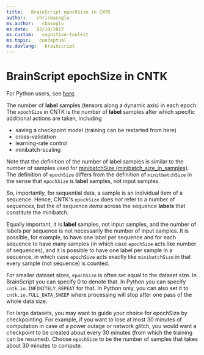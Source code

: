 ```yaml
---
title:   BrainScript epochSize in CNTK 
author:    chrisbasoglu
ms.author:   cbasoglu
ms.date:   03/10/2017
ms.custom:   cognitive-toolkit
ms.topic:   conceptual
ms.devlang:   brainscript
---
```


# BrainScript epochSize in CNTK 

For Python users, see [here](./Interpreting-epoch_size-and-minibatch_size_in_samples-and-MinibatchSource.next_minibatch-in-CNTK.md).  

The number of **label** samples (tensors along a dynamic axis) in each epoch. The `epochSize` in CNTK is the number of **label** samples after which specific additional actions are taken, including
* saving a checkpoint model (training can be restarted from here)
* cross-validation
* learning-rate control
* minibatch-scaling

Note that the definition of the number of label samples is similar to the number of samples used for [minibatchSize (minibatch_size_in_samples)](./BrainScript-minibatchSize-and-Python-minibatch_size_in_samples-in-CNTK.md). The definition of `epochSize` differs from the definition of `minitbatchSize` in the sense that `epochSize` is **label** samples, not input samples.

So, importantly, for sequential data, a sample is an individual item of a sequence.
Hence, CNTK's `epochSize` does *not* refer to a number of *sequences*,
but the of sequence *items* across the sequence **labels** that constitute the minibatch.  

Equally important, it is **label** samples, not input samples, and the number of labels per sequence is not necessarily the number of input samples.  It is possible, for example, to have one label per sequence and for each sequence to have many samples (in which case `epochSize` acts like number of sequences), and it is possible to have one label per sample in a sequence, in which case `epochSize` acts exactly like `minibatchSize` in that every sample (not sequence) is counted.

For smaller dataset sizes, `epochSize` is often set equal to the dataset size. In BrainScript you can specify 0 to denote that. In Python you can specify `cntk.io.INFINITELY_REPEAT` for that. In Python only, you can also set it to `cntk.io.FULL_DATA_SWEEP` where processing will stop after one pass of the whole data size.

For large datasets, you may want to guide your choice for epochSize by checkpointing. For example, if you want to lose at most 30 minutes of computation in case of a power outage or network glitch, you would want a checkpoint to be created about every 30 minutes (from which the training can be resumed). Choose `epochSize` to be the number of samples that takes about 30 minutes to compute.

